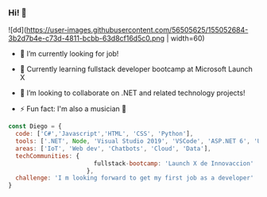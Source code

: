 ### Hi! 👋 
![dd](https://user-images.githubusercontent.com/56505625/155052684-3b2d7b4e-c73d-4811-bcbb-63d8cf16d5c0.png | width=60)

- 🔭 I’m currently looking for job!  
- 🌱 Currently learning fullstack developer bootcamp at Microsoft Launch X
- 👯 I’m looking to collaborate on .NET and related technology projects! 

- ⚡ Fun fact: I'm also a musician 🤘

```js
const Diego = {
  code: ['C#','Javascript','HTML', 'CSS', 'Python'], 
  tools: ['.NET', Node, 'Visual Studio 2019', 'VSCode', 'ASP.NET 6', 'Unity'],
  areas: ['IoT', 'Web dev', 'Chatbots', 'Cloud', 'Data'],
  techCommunities: {
                        fullstack-bootcamp: 'Launch X de Innovaccion'
                      },
  challenge: 'I m looking forward to get my first job as a developer'
}
```

